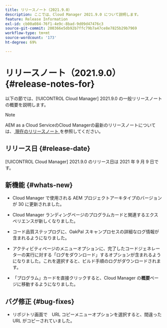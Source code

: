 ```yaml
---
title: リリースノート（2021.9.0）
description: ここでは、Cloud Manager 2021.9.0 について説明します。
feature: Release Information
exl-id: cb00a084-76f1-4e9c-8bad-9d09d47476c3
source-git-commit: 200366e5db92b7ffc79b7a47ce8e7825b29b7969
workflow-type: tm+mt
source-wordcount: '173'
ht-degree: 69%

---
```


# リリースノート（2021.9.0） {#release-notes-for}

以下の節では、[!UICONTROL Cloud Manager] 2021.9.0 の一般リリースノートの概要を説明します。

>[!NOTE]
>AEM as a Cloud ServiceのCloud Managerの最新のリリースノートについては、[ 現在のリリースノート ](https://experienceleague.adobe.com/docs/experience-manager-cloud-service/onboarding/getting-access/release-notes-cloud-manager/release-notes-cm-current.html?lang=ja#getting-access) を参照してください。

## リリース日 {#release-date}

[!UICONTROL Cloud Manager] 2021.9.0 のリリース日は 2021 年 9 月 9 日です。

## 新機能 {#whats-new}

* Cloud Manager で使用される AEM プロジェクトアーキタイプのバージョンが 30 に更新されました。

* Cloud Manager ランディングページのプログラムカードと関連するエクスペリエンスが新しくなりました。

* コード品質ステップログに、OakPal スキャンプロセスの詳細なログ情報が含まれるようになりました。

* アクティビティページのメニューオプションに、完了したコードジェネレーターの実行に対する「ログをダウンロード」するオプションが含まれるようになりました。これを選択すると、ビルド手順のログがダウンロードされます。

* 「プログラム」カードを直接クリックすると、Cloud Manager の&#x200B;**概要**&#x200B;ページに移動するようになりました。

## バグ修正 {#bug-fixes}

* リポジトリ画面で　URL コピーメニューオプションを選択すると、間違った URL がコピーされていました。
